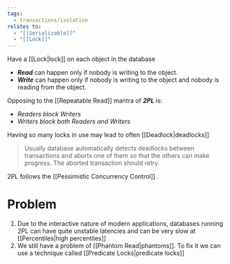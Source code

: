 ```yaml
---
tags:
  - transactions/isolation
relates to:
  - "[[Serializable]]"
  - "[[Lock]]"
---
```

Have a [[Lock|lock]] on each object in the database
- ***Read*** can happen only if nobody is writing to the object.
- ***Write*** can happen only if nobody is writing to the object and nobody is reading from the object.

Opposing to the [[Repeatable Read]] mantra of ***2PL*** is:
- *Readers block Writers*
- *Writers block both Readers and Writers*

Having so many locks in use may lead to often [[Deadlock|deadlocks]]

>Usually database automatically detects deadlocks between transactions and aborts one of them so that the others can make progress. The aborted transaction should retry.

2PL follows the [[Pessimistic Concurrency Control]] .
# Problem
1. Due to the interactive nature of modern applications, databases running 2PL can have quite unstable latencies and can be very slow at [[Percentiles|high percentiles]]
2. We still have a problem of [[Phantom Read|phantoms]]. To fix it we can use a technique called [[Predicate Locks|predicate locks]]
